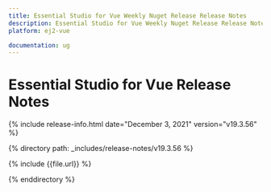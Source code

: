 ```yaml
---
title: Essential Studio for Vue Weekly Nuget Release Release Notes  
description: Essential Studio for Vue Weekly Nuget Release Release Notes  
platform: ej2-vue

documentation: ug
---
```


# Essential Studio for  Vue  Release Notes  

{% include release-info.html date="December 3, 2021"   version="v19.3.56"  %} 

{% directory path: _includes/release-notes/v19.3.56 %}

{% include {{file.url}} %}

{% enddirectory %}
